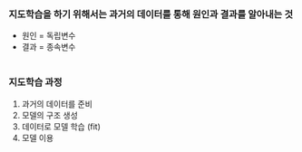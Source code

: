 ### 지도학습을 하기 위해서는 과거의 데이터를 통해 원인과 결과를 알아내는 것
 - 원인 = 독립변수<BR>
 - 결과 = 종속변수<BR><BR>

### 지도학습 과정
1. 과거의 데이터를 준비<BR>
2. 모델의 구조 생성<BR>
3. 데이터로 모델 학습 (fit)<BR>
4. 모델 이용<BR>
